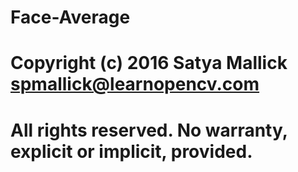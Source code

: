 # Face-Average
# Copyright (c) 2016 Satya Mallick <spmallick@learnopencv.com>
# All rights reserved. No warranty, explicit or implicit, provided.
